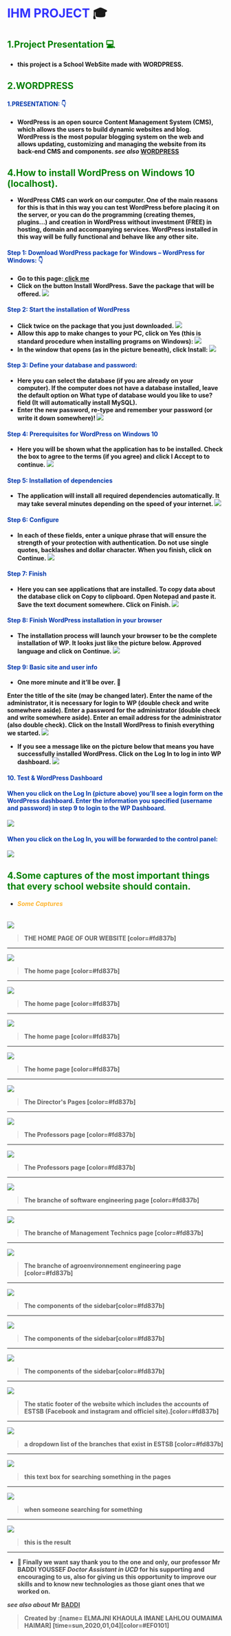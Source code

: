 # <strong style="color: blue; opacity: 0.80">**IHM PROJECT**</strong> :mortar_board: 
## <span style="color:green "> 1.Project Presentation :computer:</span>
* <strong style="color:dark">this project is a School WebSite made with WORDPRESS.
 ## <span style="color:green">2.WORDPRESS</span>
 #### <span style="color:#0036ad"> 1.PRESENTATION: :point_down:</span>

 * <strong style="color:dark">WordPress is an open source Content Management System (CMS), which allows the
users to build dynamic websites and blog. WordPress is the most popular blogging system on the web and allows updating, customizing and managing the website from its back-end CMS and components.
 *see also* [WORDPRESS](https://www.tutorialspoint.com/wordpress/wordpress_tutorial.pdf)
 ## <span style="color:green "> 4.How to install WordPress on Windows 10 (localhost).</span>
 * <strong style="color:dark">WordPress CMS can work on our computer. One of the main reasons for this is that in this way you can test WordPress before placing it on the server, or you can do the programming (creating themes, plugins…) and creation in WordPress without investment (FREE) in hosting, domain and accompanying services.
WordPress installed in this way will be fully functional and behave like any other site.
#### <span style="color:#0036ad"> Step 1: Download WordPress package for Windows – WordPress for Windows: :point_down:</span>
* <strong style="color:dark">Go to this page:[ click me]( https://go.microsoft.com/fwlink/?LinkID=286266)
* <strong style="color:dark">Click on the button Install WordPress. Save the package that will be offered.
![](https://i.imgur.com/CHZrLYb.png)

#### <span style="color:#0036ad">Step 2: Start the installation of WordPress
* <strong style="color:dark">Click twice on the package that you just downloaded.
![](https://i.imgur.com/0fjFScc.png)
* <strong style="color:dark">Allow this app to make changes to your PC, click on Yes (this is standard procedure when installing programs on Windows):
![](https://i.imgur.com/WaHuITz.png)
* <strong style="color:dark">In the window that opens (as in the picture beneath), click Install:
![](https://i.imgur.com/P5xqS8m.png)

#### <span style="color:#0036ad">Step 3: Define your database and password:
* <strong style="color:dark">Here you can select the database (if you are already on your computer). If the computer does not have a database installed, leave the default option on What type of database would you like to use? field (It will automatically install MySQL).
* <strong style="color:dark">Enter the new password, re-type and remember your password (or write it down somewhere)!
![](https://i.imgur.com/o9bQWfQ.png)
#### <span style="color:#0036ad">Step 4: Prerequisites for WordPress on Windows 10
* <strong style="color:dark">Here you will be shown what the application has to be installed. Check the box to agree to the terms (if you agree) and click I Accept to to continue.
![](https://i.imgur.com/SnnAoEV.png)
#### <span style="color:#0036ad">Step 5: Installation of dependencies
* <strong style="color:dark">The application will install all required dependencies automatically. It may take several minutes depending on the speed of your internet.
![](https://i.imgur.com/gyt4fzo.png)
#### <span style="color:#0036ad">Step 6: Configure
* <strong style="color:dark">In each of these fields, enter a unique phrase that will ensure the strength of your protection with authentication. Do not use single quotes, backlashes and dollar character. When you finish, click on Continue.
![](https://i.imgur.com/9dKQLLA.png)
#### <span style="color:#0036ad">Step 7: Finish
* <strong style="color:dark">Here you can see applications that are installed. To copy data about the database click on Copy to clipboard. Open Notepad and paste it. Save the text document somewhere. Click on Finish.
![](https://i.imgur.com/L1VuSsM.png)
#### <span style="color:#0036ad">Step 8: Finish WordPress installation in your browser
* <strong style="color:dark">The installation process will launch your browser to be the complete installation of WP. It looks just like the picture below. Approved language and click on Continue.
![](https://i.imgur.com/DjzJo56.png)
#### <span style="color:#0036ad">Step 9: Basic site and user info
* <strong style="color:dark">One more minute and it’ll be over. 🙂

Enter the title of the site (may be changed later).
Enter the name of the administrator, it is necessary for login to WP (double check and write somewhere aside).
Enter a password for the administrator (double check and write somewhere aside).
Enter an email address for the administrator (also double check).
Click on the Install WordPress to finish everything we started.
![](https://i.imgur.com/HQLVM7f.png)
* <strong style="color:dark">If you see a message like on the picture below that means you have successfully installed WordPress. Click on the Log In to log in into WP dashboard.
![](https://i.imgur.com/SXH0RBN.png)
#### <span style="color:#0036ad">10. Test & WordPress Dashboard
#### <span style="color:#0036ad">When you click on the Log In (picture above) you’ll see a login form on the WordPress dashboard. Enter the information you specified (username and password) in step 9 to login to the WP Dashboard.
![](https://i.imgur.com/2zEJYR5.png)
#### <span style="color:#0036ad">When you click on the Log In, you will be forwarded to the control panel:
![](https://i.imgur.com/YWlWpAt.png)

 ## <span style="color:green "> 4.Some captures of the most important things that every school website should contain.</span>
* ###### <strong style="color:orange; opacity: 0.80">Some Captures</strong>
![](https://i.imgur.com/aHqaIks.png)

> THE HOME PAGE OF OUR WEBSITE [color=#fd837b]
 ---
![](https://i.imgur.com/mQn8PdY.png)

> The home page [color=#fd837b]
 ---
 ![](https://i.imgur.com/SMSICby.png)

> The home page [color=#fd837b]
---
![](https://i.imgur.com/ElzgURv.png)
> The home page [color=#fd837b]
---
![](https://i.imgur.com/1oSBB8Y.png)
> The home page [color=#fd837b]
---
![](https://i.imgur.com/CKQWIj3.png)
> The Director's Pages [color=#fd837b]
---
![](https://i.imgur.com/X2gUs13.png)
> The Professors page [color=#fd837b]
---
![](https://i.imgur.com/ISR7gMp.png)
> The Professors page [color=#fd837b]
---
![](https://i.imgur.com/tf3FvLy.png)
> The branche of software engineering page [color=#fd837b]
---
![](https://i.imgur.com/2XXuBlb.png)
> The branche of Management Technics page [color=#fd837b]
---
![](https://i.imgur.com/Is3nzIy.png)
> The branche of agroenvironnement engineering page [color=#fd837b]
---
![](https://i.imgur.com/0TI5iQ4.png)
> The components of the sidebar[color=#fd837b]
---

![](https://i.imgur.com/JAaomWl.png)
> The components of the sidebar[color=#fd837b]
---

![](https://i.imgur.com/YMlEKDw.png)
> The components of the sidebar[color=#fd837b]
---

![](https://i.imgur.com/9hm4J5B.png)
> The static footer of the website which includes the accounts of ESTSB (Facebook and instagram and officiel site).[color=#fd837b]
---
![](https://i.imgur.com/mPt5JeX.png)
> a dropdown list of the branches that exist in ESTSB [color=#fd837b]
---
![](https://i.imgur.com/gIMGyaI.png)
> this text box for searching something in the pages
---
![](https://i.imgur.com/HqGRoOY.jpg)
> when someone searching for something
---
![](https://i.imgur.com/WQKpCmD.png)
> this is the result
---
* <strong style="color: dark ; opacity: 0.80">:pray: Finally we want say thank you to the one and only, our professor Mr BADDI YOUSSEF *Doctor Assistant in UCD* for his supporting  and encouraging to us, also for giving us this opportunity to improve our skills and to know new technologies as those giant ones that we worked on.

*see also about* Mr [BADDI](https://ma.linkedin.com/in/youssefbaddi/fr)
</strong>
 
> Created by :[name= ELMAJNI KHAOULA IMANE LAHLOU OUMAIMA HAIMAR]
[time=sun,2020,01,04][color=#EF0101]
